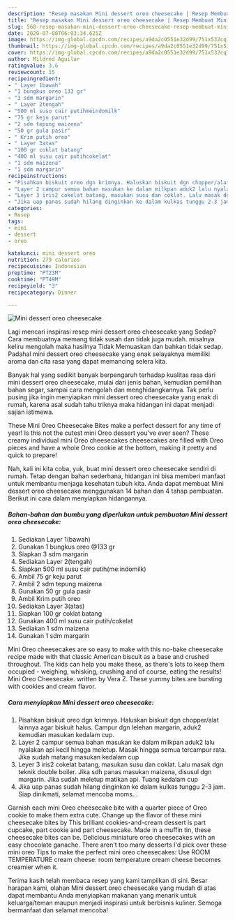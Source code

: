 ```yaml
---
description: "Resep masakan Mini dessert oreo cheesecake | Resep Membuat Mini dessert oreo cheesecake Yang Sedap"
title: "Resep masakan Mini dessert oreo cheesecake | Resep Membuat Mini dessert oreo cheesecake Yang Sedap"
slug: 568-resep-masakan-mini-dessert-oreo-cheesecake-resep-membuat-mini-dessert-oreo-cheesecake-yang-sedap
date: 2020-07-08T06:03:34.625Z
image: https://img-global.cpcdn.com/recipes/a9da2c0551e32d99/751x532cq70/mini-dessert-oreo-cheesecake-foto-resep-utama.jpg
thumbnail: https://img-global.cpcdn.com/recipes/a9da2c0551e32d99/751x532cq70/mini-dessert-oreo-cheesecake-foto-resep-utama.jpg
cover: https://img-global.cpcdn.com/recipes/a9da2c0551e32d99/751x532cq70/mini-dessert-oreo-cheesecake-foto-resep-utama.jpg
author: Mildred Aguilar
ratingvalue: 3.6
reviewcount: 15
recipeingredient:
- " Layer 1bawah"
- "1 bungkus oreo 133 gr"
- "3 sdm margarin"
- " Layer 2tengah"
- "500 ml susu cair putihmeindomilk"
- "75 gr keju parut"
- "2 sdm tepung maizena"
- "50 gr gula pasir"
- " Krim putih oreo"
- " Layer 3atas"
- "100 gr coklat batang"
- "400 ml susu cair putihcokelat"
- "1 sdm maizena"
- "1 sdm margarin"
recipeinstructions:
- "Pisahkan biskuit oreo dgn krimnya. Haluskan biskuit dgn chopper/alat lainnya agar biskuit halus. Campur dgn lelehan margarin, aduk2 kemudian masukan kedalam cup."
- "Layer 2 campur semua bahan masukan ke dalam milkpan aduk2 lalu nyalakan api kecil hingga meletup. Masak hingga semua tercampur rata. Jika sudah matang masukan kedalam cup"
- "Leyer 3 iris2 cokelat batang, masukan susu dan coklat. Lalu masak dgn teknik double boiler. Jika sdh panas masukan maizena, disusul dgn margarin. Jika sudah meletup matikan api. Tuang kedalam cup"
- "Jika uap panas sudah hilang dinginkan ke dalam kulkas tunggu 2-3 jam. Siap dinikmati, selamat mencoba moms..."
categories:
- Resep
tags:
- mini
- dessert
- oreo

katakunci: mini dessert oreo 
nutrition: 279 calories
recipecuisine: Indonesian
preptime: "PT23M"
cooktime: "PT49M"
recipeyield: "3"
recipecategory: Dinner

---
```



![Mini dessert oreo cheesecake](https://img-global.cpcdn.com/recipes/a9da2c0551e32d99/751x532cq70/mini-dessert-oreo-cheesecake-foto-resep-utama.jpg)

Lagi mencari inspirasi resep mini dessert oreo cheesecake yang Sedap? Cara membuatnya memang tidak susah dan tidak juga mudah. misalnya keliru mengolah maka hasilnya Tidak Memuaskan dan bahkan tidak sedap. Padahal mini dessert oreo cheesecake yang enak selayaknya memiliki aroma dan cita rasa yang dapat memancing selera kita.

Banyak hal yang sedikit banyak berpengaruh terhadap kualitas rasa dari mini dessert oreo cheesecake, mulai dari jenis bahan, kemudian pemilihan bahan segar, sampai cara mengolah dan menghidangkannya. Tak perlu pusing jika ingin menyiapkan mini dessert oreo cheesecake yang enak di rumah, karena asal sudah tahu triknya maka hidangan ini dapat menjadi sajian istimewa.

These Mini Oreo Cheesecake Bites make a perfect dessert for any time of year! Is this not the cutest mini Oreo dessert you&#39;ve ever seen? These creamy individual mini Oreo cheesecakes cheesecakes are filled with Oreo pieces and have a whole Oreo cookie at the bottom, making it pretty and quick to prepare!


Nah, kali ini kita coba, yuk, buat mini dessert oreo cheesecake sendiri di rumah. Tetap dengan bahan sederhana, hidangan ini bisa memberi manfaat untuk membantu menjaga kesehatan tubuh kita. Anda dapat membuat Mini dessert oreo cheesecake menggunakan 14 bahan dan 4 tahap pembuatan. Berikut ini cara dalam menyiapkan hidangannya.

<!--inarticleads1-->

##### Bahan-bahan dan bumbu yang diperlukan untuk pembuatan Mini dessert oreo cheesecake:

1. Sediakan  Layer 1(bawah)
1. Gunakan 1 bungkus oreo @133 gr
1. Siapkan 3 sdm margarin
1. Sediakan  Layer 2(tengah)
1. Siapkan 500 ml susu cair putih(me:indomilk)
1. Ambil 75 gr keju parut
1. Ambil 2 sdm tepung maizena
1. Gunakan 50 gr gula pasir
1. Ambil  Krim putih oreo
1. Sediakan  Layer 3(atas)
1. Siapkan 100 gr coklat batang
1. Gunakan 400 ml susu cair putih/cokelat
1. Sediakan 1 sdm maizena
1. Gunakan 1 sdm margarin


Mini Oreo cheesecakes are so easy to make with this no-bake cheesecake recipe made with that classic American biscuit as a base and crushed throughout. The kids can help you make these, as there&#39;s lots to keep them occupied - weighing, whisking, crushing and of course, eating the results! Mini Oreo Cheesecake. written by Vera Z. These yummy bites are bursting with cookies and cream flavor. 

<!--inarticleads2-->

##### Cara menyiapkan Mini dessert oreo cheesecake:

1. Pisahkan biskuit oreo dgn krimnya. Haluskan biskuit dgn chopper/alat lainnya agar biskuit halus. Campur dgn lelehan margarin, aduk2 kemudian masukan kedalam cup.
1. Layer 2 campur semua bahan masukan ke dalam milkpan aduk2 lalu nyalakan api kecil hingga meletup. Masak hingga semua tercampur rata. Jika sudah matang masukan kedalam cup
1. Leyer 3 iris2 cokelat batang, masukan susu dan coklat. Lalu masak dgn teknik double boiler. Jika sdh panas masukan maizena, disusul dgn margarin. Jika sudah meletup matikan api. Tuang kedalam cup
1. Jika uap panas sudah hilang dinginkan ke dalam kulkas tunggu 2-3 jam. Siap dinikmati, selamat mencoba moms...


Garnish each mini Oreo cheesecake bite with a quarter piece of Oreo cookie to make them extra cute. Change up the flavor of these mini cheesecake bites by This brilliant cookies-and-cream dessert is part cupcake, part cookie and part cheesecake. Made in a muffin tin, these cheesecake bites can be. Delicious miniature oreo cheesecakes with an easy chocolate ganache. There aren&#39;t too many desserts I&#39;d pick over these mini oreo Tips to make the perfect mini oreo cheesecakes: Use ROOM TEMPERATURE cream cheese: room temperature cream cheese becomes creamier when it. 

Terima kasih telah membaca resep yang kami tampilkan di sini. Besar harapan kami, olahan Mini dessert oreo cheesecake yang mudah di atas dapat membantu Anda menyiapkan makanan yang menarik untuk keluarga/teman maupun menjadi inspirasi untuk berbisnis kuliner. Semoga bermanfaat dan selamat mencoba!
